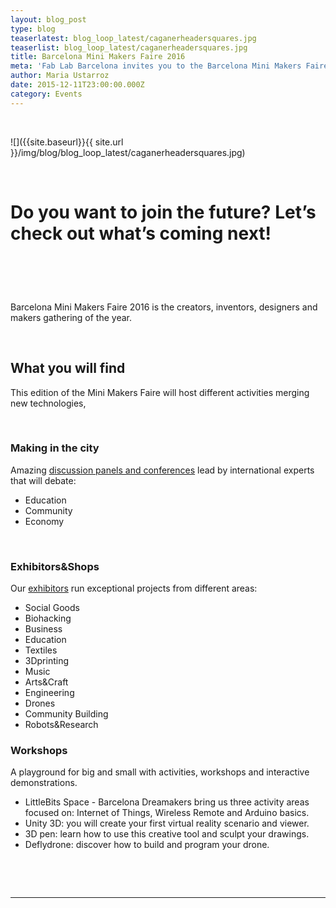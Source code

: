 ```yaml
---
layout: blog_post
type: blog
teaserlatest: blog_loop_latest/caganerheadersquares.jpg
teaserlist: blog_loop_latest/caganerheadersquares.jpg
title: Barcelona Mini Makers Faire 2016
meta: 'Fab Lab Barcelona invites you to the Barcelona Mini Makers Faire 2016, the greatest makers community gathering of the year.'
author: Maria Ustarroz
date: 2015-12-11T23:00:00.000Z
category: Events
---
```


&nbsp;

![]({{site.baseurl}}{{ site.url }}/img/blog/blog_loop_latest/caganerheadersquares.jpg)

&nbsp;

# Do you want to join the future? Let’s check out what’s coming next!

# &nbsp;

Barcelona Mini Makers Faire 2016 is the creators, inventors, designers and makers gathering of the year.

&nbsp;

## What you will find

This edition of the Mini Makers Faire will host different activities merging new technologies,

&nbsp;

### Making in the city

Amazing [d](__notset__)[iscussion panels and conferences](http://makerfairebcn.org/conferencia/) lead by international experts that will debate:

* Education
* Community
* Economy


&nbsp;

### Exhibitors&Shops

Our [exhibitors](http://makerfairebcn.org/exhibitors/) run exceptional projects from different areas:

* Social Goods
* Biohacking
* Business
* Education
* Textiles
* 3Dprinting
* Music
* Arts&Craft
* Engineering
* Drones
* Community Building
* Robots&Research


### Workshops

A playground for big and small with activities, workshops and interactive demonstrations.

* LittleBits Space - Barcelona Dreamakers bring us three activity areas focused on: Internet of Things, Wireless Remote and Arduino basics.
* Unity 3D: you will create your first virtual reality scenario and viewer.
* 3D pen: learn how to use this creative tool and sculpt your drawings.
* Deflydrone: discover how to build and program your drone.


&nbsp;

&nbsp;

---

&nbsp;